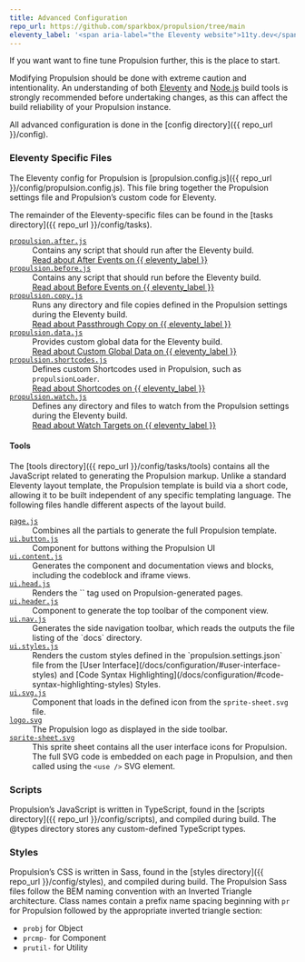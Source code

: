 ```yaml
---
title: Advanced Configuration
repo_url: https://github.com/sparkbox/propulsion/tree/main
eleventy_label: '<span aria-label="the Eleventy website">11ty.dev</span>'
---
```


If you want want to fine tune Propulsion further, this is the place to start.

Modifying Propulsion should be done with extreme caution and intentionality. An understanding of both [Eleventy](https://11ty.dev) and [Node.js](https://nodejs.dev) build tools is strongly recommended before undertaking changes, as this can affect the build reliability of your Propulsion instance.

All advanced configuration is done in the [config directory]({{ repo_url }}/config).

### Eleventy Specific Files

The Eleventy config for Propulsion is [propulsion.config.js]({{ repo_url }}/config/propulsion.config.js). This file bring together the Propulsion settings file and Propulsion’s custom code for Eleventy.

The remainder of the Eleventy-specific files can be found in the [tasks directory]({{ repo_url }}/config/tasks).

<dl>
	<dt><a href="{{repo_url}}/config/tasks/propulsion.after.js"><code>propulsion.after.js</code></a></dt>
	<dd>
		Contains any script that should run after the Eleventy build.
		<br>
		<a href="https://www.11ty.dev/docs/events/#eleventy.after">Read about After Events on {{ eleventy_label }}</a>
	</dd>
	<dt><a href="{{repo_url}}/config/tasks/propulsion.before.js"><code>propulsion.before.js</code></a></dt>
	<dd>
		Contains any script that should run before the Eleventy build.
		<br>
		<a href="https://www.11ty.dev/docs/events/#eleventy.before">Read about Before Events on {{ eleventy_label }}</a>
	</dd>
	<dt><a href="{{repo_url}}/config/tasks/propulsion.copy.js"><code>propulsion.copy.js</code></a></dt>
	<dd>
		Runs any directory and file copies defined in the Propulsion settings during the Eleventy build.
		<br>
		<a href="https://www.11ty.dev/docs/copy/">Read about Passthrough Copy on {{ eleventy_label }}</a>
	</dd>
	<dt><a href="{{repo_url}}/config/tasks/propulsion.data.js"><code>propulsion.data.js</code></a></dt>
	<dd>
		Provides custom global data for the Eleventy build.
		<br>
		<a href="https://www.11ty.dev/docs/data-global-custom/">Read about Custom Global Data on {{ eleventy_label }}</a>
	</dd>
	<dt><a href="{{repo_url}}/config/tasks/propulsion.shortcodes.js"><code>propulsion.shortcodes.js</code></a></dt>
	<dd>
		Defines custom Shortcodes used in Propulsion, such as <code>propulsionLoader</code>.
		<br>
		<a href="https://www.11ty.dev/docs/shortcodes/">Read about Shortcodes on {{ eleventy_label }}</a>
	</dd>
	<dt><a href="{{repo_url}}/config/tasks/propulsion.watch.js"><code>propulsion.watch.js</code></a></dt>
	<dd>
		Defines any directory and files to watch from the Propulsion settings during the Eleventy build.
		<br>
		<a href="https://www.11ty.dev/docs/watch-serve/#add-your-own-watch-targets">Read about Watch Targets on {{ eleventy_label }}</a>
	</dd>
</dl>

#### Tools

The [tools directory]({{ repo_url }}/config/tasks/tools) contains all the JavaScript related to generating the Propulsion markup. Unlike a standard Eleventy layout template, the Propulsion template is build via a short code, allowing it to be built independent of any specific templating language. The following files handle different aspects of the layout build.

<dl>
	<dt><a href="{{ repo_url }}/config/tasks/tools/page.js"><code>page.js</code></a></dt>
	<dd>
		Combines all the partials to generate the full Propulsion template.
	</dd>
	<dt><a href="{{ repo_url }}/config/tasks/tools/ui.button.js"><code>ui.button.js</code></a></dt>
	<dd>
		Component for buttons withing the Propulsion UI
	</dd>
	<dt><a href="{{ repo_url }}/config/tasks/tools/ui.content.js"><code>ui.content.js</code></a></dt>
	<dd>
		Generates the component and documentation views and blocks, including the codeblock and iframe views.
	</dd>
	<dt><a href="{{ repo_url }}/config/tasks/tools/ui.head.js"><code>ui.head.js</code></a></dt>
	<dd>
		Renders the `<head>` tag used on Propulsion-generated pages.
	</dd>
	<dt><a href="{{ repo_url }}/config/tasks/tools/ui.header.js"><code>ui.header.js</code></a></dt>
	<dd>
		Component to generate the top toolbar of the component view.
	</dd>
	<dt><a href="{{ repo_url }}/config/tasks/tools/ui.nav.js"><code>ui.nav.js</code></a></dt>
	<dd>
		Generates the side navigation toolbar, which reads the outputs the file listing of the `docs` directory.
	</dd>
	<dt><a href="{{ repo_url }}/config/tasks/tools/ui.styles.js"><code>ui.styles.js</code></a></dt>
	<dd>
		Renders the custom styles defined in the `propulsion.settings.json` file from the [User Interface](/docs/configuration/#user-interface-styles) and [Code Syntax Highlighting](/docs/configuration/#code-syntax-highlighting-styles) Styles.
	</dd>
	<dt><a href="{{ repo_url }}/config/tasks/tools/ui.svg.js"><code>ui.svg.js</code></a></dt>
	<dd>
		Component that loads in the defined icon from the <code>sprite-sheet.svg</code> file.
	</dd>
	<dt><a href="{{ repo_url }}/config/tasks/tools/logo.svg"><code>logo.svg</code></a></dt>
	<dd>
		The Propulsion logo as displayed in the side toolbar.
	</dd>
	<dt><a href="{{ repo_url }}/config/tasks/tools/sprite-sheet.svg"><code>sprite-sheet.svg</code></a></dt>
	<dd>
		This sprite sheet contains all the user interface icons for Propulsion. The full SVG code is embedded on each page in Propulsion, and then called using the <code style="white-space:nowrap">&lt;use /&gt;</code> SVG element.
	</dd>
</dl>


### Scripts

Propulsion’s JavaScript is written in TypeScript, found in the [scripts directory]({{ repo_url }}/config/scripts), and compiled during build. The @types directory stores any custom-defined TypeScript types.

### Styles

Propulsion’s CSS is written in Sass, found in the [styles directory]({{ repo_url }}/config/styles), and compiled during build. The Propulsion Sass files follow the BEM naming convention with an Inverted Triangle architecture. Class names contain a prefix name spacing beginning with `pr` for Propulsion followed by the appropriate inverted triangle section:

  - `probj` for Object
  - `prcmp-` for Component
  - `prutil-` for Utility
